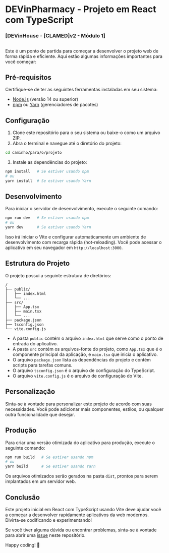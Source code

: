 # DEVinPharmacy - Projeto em React com TypeScript
### [DEVinHouse - [CLAMED]v2 - Módulo 1]
##
Este é um ponto de partida para começar a desenvolver o projeto web de forma rápida e eficiente. Aqui estão algumas informações importantes para você começar:

## Pré-requisitos

Certifique-se de ter as seguintes ferramentas instaladas em seu sistema:

- [Node.js](https://nodejs.org/) (versão 14 ou superior)
- [npm](https://www.npmjs.com/) ou [Yarn](https://yarnpkg.com/) (gerenciadores de pacotes)

## Configuração

1. Clone este repositório para o seu sistema ou baixe-o como um arquivo ZIP.
2. Abra o terminal e navegue até o diretório do projeto:

```bash
cd caminho/para/o/projeto
```

3. Instale as dependências do projeto:

```bash
npm install   # Se estiver usando npm
# ou
yarn install  # Se estiver usando Yarn
```

## Desenvolvimento

Para iniciar o servidor de desenvolvimento, execute o seguinte comando:

```bash
npm run dev   # Se estiver usando npm
# ou
yarn dev      # Se estiver usando Yarn
```

Isso irá iniciar o Vite e configurar automaticamente um ambiente de desenvolvimento com recarga rápida (hot-reloading). Você pode acessar o aplicativo em seu navegador em `http://localhost:3000`.

## Estrutura do Projeto

O projeto possui a seguinte estrutura de diretórios:

```
/
├── public/
│   ├── index.html
│   └── ...
├── src/
│   ├── App.tsx
│   ├── main.tsx
│   └── ...
├── package.json
├── tsconfig.json
└── vite.config.js
```

- A pasta `public` contém o arquivo `index.html` que serve como o ponto de entrada do aplicativo.
- A pasta `src` contém os arquivos-fonte do projeto, como `App.tsx` que é o componente principal da aplicação, e `main.tsx` que inicia o aplicativo.
- O arquivo `package.json` lista as dependências do projeto e contém scripts para tarefas comuns.
- O arquivo `tsconfig.json` é o arquivo de configuração do TypeScript.
- O arquivo `vite.config.js` é o arquivo de configuração do Vite.

## Personalização

Sinta-se à vontade para personalizar este projeto de acordo com suas necessidades. Você pode adicionar mais componentes, estilos, ou qualquer outra funcionalidade que desejar.

## Produção

Para criar uma versão otimizada do aplicativo para produção, execute o seguinte comando:

```bash
npm run build   # Se estiver usando npm
# ou
yarn build      # Se estiver usando Yarn
```

Os arquivos otimizados serão gerados na pasta `dist`, prontos para serem implantados em um servidor web.

## Conclusão

Este projeto inicial em React com TypeScript usando Vite deve ajudar você a começar a desenvolver rapidamente aplicativos da web modernos. Divirta-se codificando e experimentando!

Se você tiver alguma dúvida ou encontrar problemas, sinta-se à vontade para abrir uma [issue](https://github.com/seu-usuario/seu-projeto/issues) neste repositório.

Happy coding! 🚀